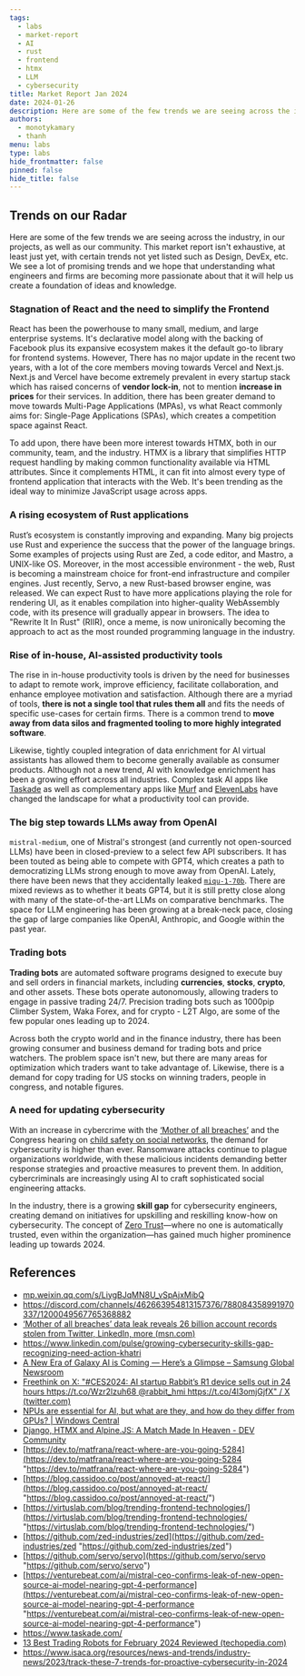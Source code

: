 ```yaml
---
tags:
  - labs
  - market-report
  - AI
  - rust
  - frontend
  - htmx
  - LLM
  - cybersecurity
title: Market Report Jan 2024
date: 2024-01-26
description: Here are some of the few trends we are seeing across the industry, in our projects, as well as our community. This market report isn't exhaustive, at least just yet, with certain trends not yet listed such as Blockchain, data management, DevEx, etc. We see a lot of promising trends and we hope that understanding what engineers and firms are becoming more passionate about that it will help us create a foundation of ideas and knowledge.
authors:
  - monotykamary
  - thanh
menu: labs
type: labs
hide_frontmatter: false
pinned: false
hide_title: false
---
```


## Trends on our Radar
Here are some of the few trends we are seeing across the industry, in our projects, as well as our community. This market report isn't exhaustive, at least just yet, with certain trends not yet listed such as Design, DevEx, etc. We see a lot of promising trends and we hope that understanding what engineers and firms are becoming more passionate about that it will help us create a foundation of ideas and knowledge.

### Stagnation of React and the need to simplify the Frontend
React has been the powerhouse to many small, medium, and large enterprise systems. It's declarative model along with the backing of Facebook plus its expansive ecosystem makes it the default go-to library for frontend systems. However, There has no major update in the recent two years, with a lot of the core members moving towards Vercel and Next.js. Next.js and Vercel have become extremely prevalent in every startup stack which has raised concerns of **vendor lock-in**, not to mention **increase in prices** for their services. In addition, there has been greater demand to move towards Multi-Page Applications (MPAs), vs what React commonly aims for: Single-Page Applications (SPAs), which creates a competition space against React.

To add upon, there have been more interest towards HTMX, both in our community, team, and the industry. HTMX is a library that simplifies HTTP request handling by making common functionality available via HTML attributes. Since it complements HTML, it can fit into almost every type of frontend application that interacts with the Web. It's been trending as the ideal way to minimize JavaScript usage across apps.

### A rising ecosystem of Rust applications
Rust’s ecosystem is constantly improving and expanding. Many big projects use Rust and experience the success that the power of the language brings. Some examples of projects using Rust are Zed, a code editor, and Mastro, a UNIX-like OS. Moreover, in the most accessible environment - the web, Rust is becoming a mainstream choice for front-end infrastructure and compiler engines. Just recently, Servo, a new Rust-based browser engine, was released. We can expect Rust to have more applications playing the role for rendering UI, as it enables compilation into higher-quality WebAssembly code, with its presence will gradually appear in browsers. The idea to "Rewrite It In Rust" (RIIR), once a meme, is now unironically becoming the approach to act as the most rounded programming language in the industry.

### Rise of in-house, AI-assisted productivity tools
The rise in in-house productivity tools is driven by the need for businesses to adapt to remote work, improve efficiency, facilitate collaboration, and enhance employee motivation and satisfaction. Although there are a myriad of tools, **there is not a single tool that rules them all** and fits the needs of specific use-cases for certain firms. There is a common trend to **move away from data silos and fragmented tooling to more highly integrated software**.

Likewise, tightly coupled integration of data enrichment for AI virtual assistants has allowed them to become generally available as consumer products. Although not a new trend, AI with knowledge enrichment has been a growing effort across all industries. Complex task AI apps like [Taskade](https://www.taskade.com/) as well as complementary apps like [Murf](https://murf.ai/) and [ElevenLabs](https://elevenlabs.io/) have changed the landscape for what a productivity tool can provide.

### The big step towards LLMs away from OpenAI
`mistral-medium`, one of Mistral's strongest (and currently not open-sourced LLMs) have been in closed-preview to a select few API subscribers. It has been touted as being able to compete with GPT4, which creates a path to democratizing LLMs strong enough to move away from OpenAI. Lately, there have been news that they accidentally leaked [`miqu-1-70b`](https://anakin.ai/blog/miqu-1-70b/). There are mixed reviews as to whether it beats GPT4, but it is still pretty close along with many of the state-of-the-art LLMs on comparative benchmarks. The space for LLM engineering has been growing at a break-neck pace, closing the gap of large companies like OpenAI, Anthropic, and Google within the past year.

### Trading bots
**Trading bots** are automated software programs designed to execute buy and sell orders in financial markets, including **currencies**, **stocks**, **crypto**, and other assets. These bots operate autonomously, allowing traders to engage in passive trading 24/7. Precision trading bots such as 1000pip Climber System, Waka Forex, and for crypto - L2T Algo, are some of the few popular ones leading up to 2024.

Across both the crypto world and in the finance industry, there has been growing consumer and business demand for trading bots and price watchers. The problem space isn't new, but there are many areas for optimization which traders want to take advantage of. Likewise, there is a demand for copy trading for US stocks on winning traders, people in congress, and notable figures.

### A need for updating cybersecurity
With an increase in cybercrime with the [‘Mother of all breaches’](https://www.msn.com/en-us/money/other/mother-of-all-breaches-data-leak-reveals-26-billion-account-records-stolen-from-twitter-linkedin-more/ar-BB1h8uz2) and the Congress hearing on [child safety on social networks](https://www.msn.com/en-us/news/technology/tiktok-snap-x-and-meta-ceos-grilled-at-tense-senate-hearing-on-social-media-and-kids/ar-BB1hxlbh), the demand for cybersecurity is higher than ever. Ransomware attacks continue to plague organizations worldwide, with these malicious incidents demanding better response strategies and proactive measures to prevent them. In addition, cybercriminals are increasingly using AI to craft sophisticated social engineering attacks.

In the industry, there is a growing **skill gap** for cybersecurity engineers, creating demand on initiatives for upskilling and reskilling know-how on cybersecurity. The concept of [Zero Trust](https://www.isaca.org/resources/news-and-trends/industry-news/2023/track-these-7-trends-for-proactive-cybersecurity-in-2024)—where no one is automatically trusted, even within the organization—has gained much higher prominence leading up towards 2024.

## References
- [mp.weixin.qq.com/s/LiygBJqMN8U_vSpAjxMibQ](https://mp.weixin.qq.com/s/LiygBJqMN8U_vSpAjxMibQ)
- https://discord.com/channels/462663954813157376/788084358991970337/1200049567765368882
- [‘Mother of all breaches’ data leak reveals 26 billion account records stolen from Twitter, LinkedIn, more (msn.com)](https://www.msn.com/en-us/money/other/mother-of-all-breaches-data-leak-reveals-26-billion-account-records-stolen-from-twitter-linkedin-more/ar-BB1h8uz2)
- https://www.linkedin.com/pulse/growing-cybersecurity-skills-gap-recognizing-need-action-khatri
- [A New Era of Galaxy AI is Coming — Here’s a Glimpse – Samsung Global Newsroom](https://news.samsung.com/global/a-new-era-of-galaxy-ai-is-coming-heres-a-glimpse)
- [Freethink on X: "#CES2024: AI startup Rabbit’s R1 device sells out in 24 hours https://t.co/Wzr2lzuh68 @rabbit_hmi https://t.co/4l3omjGjfX" / X (twitter.com)](https://twitter.com/freethinkmedia/status/1745560844824396135)
- [NPUs are essential for AI, but what are they, and how do they differ from GPUs? | Windows Central](https://www.windowscentral.com/hardware/what-is-npu-vs-gpu)
- [Django, HTMX and Alpine.JS: A Match Made In Heaven - DEV Community](https://dev.to/nicholas_moen/what-i-learned-while-using-django-with-htmx-and-alpine-js-24jg)
- [https://dev.to/matfrana/react-where-are-you-going-5284](https://dev.to/matfrana/react-where-are-you-going-5284 "https://dev.to/matfrana/react-where-are-you-going-5284")
- [https://blog.cassidoo.co/post/annoyed-at-react/](https://blog.cassidoo.co/post/annoyed-at-react/ "https://blog.cassidoo.co/post/annoyed-at-react/")
- [https://virtuslab.com/blog/trending-frontend-technologies/](https://virtuslab.com/blog/trending-frontend-technologies/ "https://virtuslab.com/blog/trending-frontend-technologies/")
- [https://github.com/zed-industries/zed](https://github.com/zed-industries/zed "https://github.com/zed-industries/zed")
- [https://github.com/servo/servo](https://github.com/servo/servo "https://github.com/servo/servo")
- [https://venturebeat.com/ai/mistral-ceo-confirms-leak-of-new-open-source-ai-model-nearing-gpt-4-performance](https://venturebeat.com/ai/mistral-ceo-confirms-leak-of-new-open-source-ai-model-nearing-gpt-4-performance "https://venturebeat.com/ai/mistral-ceo-confirms-leak-of-new-open-source-ai-model-nearing-gpt-4-performance")
- https://www.taskade.com/
- [13 Best Trading Robots for February 2024 Reviewed (techopedia.com)](https://www.techopedia.com/investing/best-trading-robots)
- https://www.isaca.org/resources/news-and-trends/industry-news/2023/track-these-7-trends-for-proactive-cybersecurity-in-2024